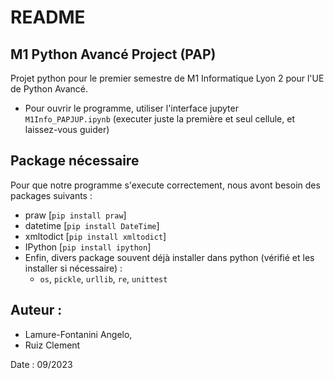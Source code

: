 # README 

## M1 Python Avancé Project (PAP)

Projet python pour le premier semestre de M1 Informatique Lyon 2 pour l'UE de Python Avancé.
* Pour ouvrir le programme, utiliser l'interface jupyter `M1Info_PAPJUP.ipynb` (executer juste la première et seul cellule, et laissez-vous guider)

## Package nécessaire

Pour que notre programme s'execute correctement, nous avont besoin des packages suivants : 
* praw [`pip install praw`]
* datetime [`pip install DateTime`]
* xmltodict [`pip install xmltodict`]
* IPython [`pip install ipython`]
* Enfin, divers package souvent déjà installer dans python (vérifié et les installer si nécessaire) :
  * `os`, `pickle`, `urllib`, `re`, `unittest`

## Auteur :
* Lamure-Fontanini Angelo,
* Ruiz Clement

Date : 09/2023
